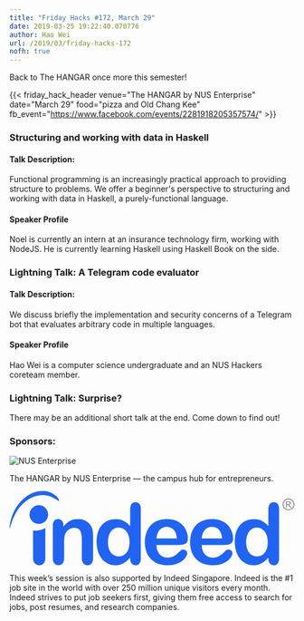 ```yaml
---
title: "Friday Hacks #172, March 29"
date: 2019-03-25 19:22:40.070776
author: Hao Wei
url: /2019/03/friday-hacks-172
nofh: true
---
```


Back to The HANGAR once more this semester!

{{< friday_hack_header
    venue="The HANGAR by NUS Enterprise"
    date="March 29"
    food="pizza and Old Chang Kee"
    fb_event="https://www.facebook.com/events/2281918205357574/" >}}


### Structuring and working with data in Haskell

#### Talk Description:

Functional programming is an increasingly practical approach to providing structure to problems. We offer a beginner's perspective to structuring and working with data in Haskell, a purely-functional language.

#### Speaker Profile

Noel is currently an intern at an insurance technology firm, working with NodeJS. He is currently learning Haskell using Haskell Book on the side.


### Lightning Talk: A Telegram code evaluator

#### Talk Description:

We discuss briefly the implementation and security concerns of a Telegram bot that evaluates arbitrary code in multiple languages.

#### Speaker Profile

Hao Wei is a computer science undergraduate and an NUS Hackers coreteam member.


### Lightning Talk: Surprise?

There may be an additional short talk at the end. Come down to find out!


### Sponsors:

<img class="fh-sponsor" src="/img/2017/08/TheHangar_Logo_transparent.png" alt="NUS Enterprise" />

<p class="text-center">
  The HANGAR by NUS Enterprise — the campus hub for entrepreneurs.
</p>

<img class="fh-sponsor" src="data:image/svg+xml;utf8,%3C%3Fxml version='1.0' encoding='UTF-8' standalone='no'%3F%3E%3Csvg xmlns:dc='http://purl.org/dc/elements/1.1/' xmlns:cc='http://creativecommons.org/ns%23' xmlns:rdf='http://www.w3.org/1999/02/22-rdf-syntax-ns%23' xmlns:svg='http://www.w3.org/2000/svg' xmlns='http://www.w3.org/2000/svg' xmlns:sodipodi='http://sodipodi.sourceforge.net/DTD/sodipodi-0.dtd' xmlns:inkscape='http://www.inkscape.org/namespaces/inkscape' version='1.1' id='svg2' xml:space='preserve' width='953.98102' height='247.21591' viewBox='0 0 953.98101 247.21591' sodipodi:docname='indeed-com-seeklogo.com.svg' inkscape:version='0.92.2 2405546, 2018-03-11'%3E%3Cmetadata id='metadata8'%3E%3Crdf:RDF%3E%3Ccc:Work rdf:about=''%3E%3Cdc:format%3Eimage/svg+xml%3C/dc:format%3E%3Cdc:type rdf:resource='http://purl.org/dc/dcmitype/StillImage' /%3E%3Cdc:title /%3E%3C/cc:Work%3E%3C/rdf:RDF%3E%3C/metadata%3E%3Cdefs id='defs6' /%3E%3Csodipodi:namedview pagecolor='%23ffffff' bordercolor='%23666666' borderopacity='1' objecttolerance='10' gridtolerance='10' guidetolerance='10' inkscape:pageopacity='0' inkscape:pageshadow='2' inkscape:window-width='958' inkscape:window-height='1030' id='namedview4' showgrid='false' fit-margin-top='0' fit-margin-left='0' fit-margin-right='0' fit-margin-bottom='0' inkscape:zoom='1.4717186' inkscape:cx='888.31702' inkscape:cy='137.55202' inkscape:window-x='0' inkscape:window-y='24' inkscape:window-maximized='0' inkscape:current-layer='g10' /%3E%3Cg id='g10' inkscape:groupmode='layer' inkscape:label='ink_ext_XXXXXX' transform='matrix(1.3333333,0,0,-1.3333333,-2.8479872e-4,341.32378)'%3E%3Cpath inkscape:connector-curvature='0' id='path14' style='fill:%2390969b;fill-opacity:1;fill-rule:nonzero;stroke:none;stroke-width:0.1' d='m 696.591,223.319 h 3.143 c 1.507,0 2.535,0.227 3.083,0.678 0.554,0.45 0.826,1.037 0.826,1.769 0,0.473 -0.136,0.901 -0.398,1.272 -0.268,0.375 -0.628,0.655 -1.094,0.833 -0.469,0.193 -1.338,0.281 -2.613,0.281 h -2.947 z m -2.598,-9.048 v 16.065 h 5.522 c 1.885,0 3.254,-0.143 4.101,-0.443 0.85,-0.298 1.515,-0.814 2.027,-1.556 0.5,-0.742 0.747,-1.523 0.747,-2.344 0,-1.182 -0.43,-2.201 -1.259,-3.072 -0.84,-0.871 -1.958,-1.363 -3.34,-1.466 0.568,-0.234 1.02,-0.519 1.368,-0.844 0.64,-0.632 1.427,-1.7 2.373,-3.201 l 1.951,-3.139 h -3.192 l -1.421,2.533 c -1.121,1.982 -2.015,3.224 -2.685,3.731 -0.472,0.375 -1.163,0.569 -2.073,0.569 h -1.521 v -6.833 z m 6.541,20.754 c -2.106,0 -4.155,-0.548 -6.142,-1.617 -1.987,-1.083 -3.554,-2.624 -4.672,-4.624 -1.131,-2.008 -1.685,-4.091 -1.685,-6.257 0,-2.166 0.554,-4.226 1.649,-6.207 1.105,-1.981 2.651,-3.519 4.638,-4.621 1.981,-1.109 4.053,-1.659 6.212,-1.659 2.158,0 4.222,0.55 6.211,1.659 1.977,1.102 3.522,2.64 4.62,4.621 1.095,1.981 1.653,4.041 1.653,6.207 0,2.166 -0.566,4.249 -1.679,6.257 -1.11,2 -2.673,3.541 -4.673,4.624 -2.005,1.069 -4.041,1.617 -6.132,1.617 m 0,2.47 c 2.506,0 4.961,-0.643 7.351,-1.936 2.393,-1.287 4.261,-3.135 5.598,-5.533 1.329,-2.405 2.003,-4.904 2.003,-7.499 0,-2.583 -0.662,-5.063 -1.981,-7.442 -1.317,-2.378 -3.157,-4.219 -5.525,-5.541 -2.375,-1.317 -4.864,-1.969 -7.446,-1.969 -2.595,0 -5.071,0.652 -7.451,1.969 -2.37,1.322 -4.211,3.163 -5.54,5.541 -1.321,2.379 -1.989,4.859 -1.989,7.442 0,2.595 0.682,5.094 2.023,7.499 1.34,2.398 3.212,4.246 5.598,5.533 2.397,1.293 4.844,1.936 7.359,1.936' /%3E%3Cpath inkscape:connector-curvature='0' id='path16' style='fill:%232164f2;fill-opacity:1;fill-rule:evenodd;stroke:none;stroke-width:0.1' d='m 644.682,108.277 c -2.49,-5.332 -5.796,-9.2829 -9.837,-11.8571 -4.146,-2.5758 -8.651,-3.8609 -13.612,-3.8609 h -0.091 c -4.964,0 -9.472,1.3762 -13.611,4.041 -4.139,2.7578 -7.442,6.807 -9.836,12.136 -2.39,5.423 -3.587,11.952 -3.587,19.679 0,7.268 1.103,13.698 3.397,19.126 2.209,5.514 5.432,9.748 9.474,12.692 4.138,3.026 8.732,4.408 13.975,4.408 h 0.279 c 4.878,0 9.377,-1.473 13.518,-4.325 4.135,-2.849 7.441,-6.984 9.931,-12.412 2.479,-5.423 3.672,-11.949 3.672,-19.489 0,-8.09 -1.193,-14.806 -3.672,-20.138 m 28.589,115.671 c -2.388,2.76 -5.608,4.135 -9.925,4.135 -4.323,0 -7.636,-1.469 -9.931,-4.507 -2.303,-2.938 -3.499,-7.355 -3.499,-13.149 v -41.922 c -5.329,5.884 -10.848,10.111 -16.461,12.963 -3.488,1.75 -7.623,3.034 -12.222,3.678 -2.666,0.368 -5.426,0.553 -8.463,0.553 -14.068,0 -25.464,-4.969 -34.201,-14.896 -8.639,-9.931 -12.965,-23.721 -12.965,-41.473 0,-8.365 1.111,-16.178 3.314,-23.355 2.2,-7.1699 5.326,-13.416 9.56,-18.748 4.234,-5.3372 9.282,-9.3801 15.078,-12.3321 5.795,-2.8437 12.047,-4.314 18.853,-4.314 3.124,0 6.063,0.2761 8.824,0.8261 1.837,0.2758 3.587,0.7379 5.336,1.291 4.319,1.47 8.36,3.584 12.04,6.2411 3.77,2.766 7.545,6.3488 11.307,10.6711 V 86.852 c 0,-5.2411 1.291,-9.193 3.775,-12.0372 2.572,-2.7636 5.791,-4.2339 9.655,-4.2339 3.95,0 7.173,1.3761 9.654,4.0461 2.479,2.7609 3.772,6.8039 3.772,12.225 V 211.9 c 0,5.241 -1.201,9.29 -3.501,12.048' /%3E%3Cpath inkscape:connector-curvature='0' id='path18' style='fill:%232164f2;fill-opacity:1;fill-rule:evenodd;stroke:none;stroke-width:0.1' d='m 490.664,159.031 c 4.511,4.872 10.306,7.266 17.384,7.266 h 0.092 c 7.357,0 13.327,-2.394 17.83,-7.175 4.513,-4.779 7.185,-12.04 7.816,-21.788 h -51.397 c 0.924,9.566 3.684,16.824 8.275,21.697 m 66.206,-51.947 c -1.749,1.556 -4.135,2.39 -7.086,2.39 -2.67,0 -4.688,-0.647 -6.161,-1.84 -3.579,-3.311 -6.427,-5.973 -8.64,-7.9059 -2.2,-1.839 -4.688,-3.6761 -7.355,-5.4269 -2.575,-1.659 -5.328,-2.9391 -8.085,-3.6813 -2.856,-0.825 -5.89,-1.1918 -9.286,-1.1918 -0.74,0 -1.474,0 -2.117,0.0899 -4.229,0.2769 -8.182,1.4769 -11.764,3.6769 -4.234,2.4891 -7.55,6.1629 -10.121,10.9431 -2.48,4.968 -3.772,10.665 -3.866,17.103 h 55.454 c 7.443,0 13.234,1.103 17.278,3.125 4.14,2.211 6.158,6.805 6.158,13.888 0,7.715 -2.018,15.26 -5.968,22.709 -3.965,7.352 -9.844,13.426 -17.843,18.112 -7.907,4.688 -17.377,6.987 -28.504,6.987 h -0.824 c -8.182,-0.091 -15.727,-1.468 -22.438,-4.044 -6.984,-2.761 -12.869,-6.708 -17.747,-11.772 -4.689,-5.143 -8.366,-11.309 -10.848,-18.482 -2.484,-7.166 -3.767,-14.983 -3.767,-23.349 0,-17.838 5.058,-31.815 15.168,-42.2072 9.566,-9.8398 22.8,-14.984 39.632,-15.5359 0.92,-0.091 1.926,-0.091 2.938,-0.091 7.912,0 14.99,1.0089 21.149,3.1293 6.161,2.1128 11.221,4.6839 15.267,7.8128 4.04,3.2149 7.074,6.5258 9.097,9.927 2.023,3.4051 3.034,6.4391 3.034,8.923 0,2.851 -0.909,5.146 -2.755,6.711' /%3E%3Cpath inkscape:connector-curvature='0' id='path20' style='fill:%232164f2;fill-opacity:1;fill-rule:evenodd;stroke:none;stroke-width:0.1' d='m 377.11,159.031 c 4.512,4.872 10.306,7.266 17.376,7.266 h 0.1 c 7.347,0 13.327,-2.394 17.83,-7.175 4.609,-4.779 7.174,-12.04 7.912,-21.788 h -51.493 c 1.008,9.566 3.772,16.824 8.275,21.697 m 59.216,-49.557 c -2.753,0 -4.784,-0.647 -6.253,-1.84 -3.491,-3.311 -6.434,-5.973 -8.642,-7.9059 -2.201,-1.839 -4.594,-3.6761 -7.261,-5.4269 -2.67,-1.659 -5.336,-2.9391 -8.181,-3.6813 -2.763,-0.825 -5.889,-1.1918 -9.287,-1.1918 -0.737,0 -1.473,0 -2.116,0.0899 -4.23,0.2769 -8.19,1.4769 -11.767,3.6769 -4.137,2.4891 -7.545,6.1629 -10.022,10.9431 -2.578,4.968 -3.871,10.665 -3.962,17.103 h 55.539 c 7.355,0 13.153,1.103 17.285,3.125 4.045,2.211 6.068,6.805 6.068,13.888 0,7.715 -1.929,15.26 -5.879,22.709 -3.957,7.352 -9.934,13.426 -17.841,18.112 -7.909,4.688 -17.465,6.987 -28.501,6.987 h -0.92 c -8.19,-0.091 -15.631,-1.468 -22.436,-4.044 -6.989,-2.761 -12.874,-6.708 -17.657,-11.772 -4.78,-5.143 -8.461,-11.309 -10.942,-18.482 -2.485,-7.166 -3.773,-14.983 -3.773,-23.349 0,-17.838 5.155,-31.815 15.264,-42.2072 9.566,-9.8398 22.712,-14.984 39.544,-15.5359 1.011,-0.091 1.929,-0.091 2.938,-0.091 8.003,0 14.988,1.0089 21.149,3.1293 6.158,2.1128 11.223,4.6839 15.267,7.8128 4.135,3.2149 7.076,6.5258 9.097,9.927 2.027,3.4051 3.034,6.4391 3.034,8.923 0,2.851 -0.92,5.146 -2.662,6.711 -1.841,1.556 -4.226,2.39 -7.083,2.39' /%3E%3Cpath inkscape:connector-curvature='0' id='path22' style='fill:%232164f2;fill-opacity:1;fill-rule:evenodd;stroke:none;stroke-width:0.1' d='m 59.066,89.4281 v 67.6759 c 1.9317,-0.185 3.7684,-0.281 5.7039,-0.281 9.1918,0 17.8309,2.489 25.1856,6.893 V 89.4281 c 0,-6.3441 -1.4653,-11.034 -4.3172,-14.1582 -2.8485,-3.125 -6.6203,-4.689 -11.2184,-4.689 -4.5027,0 -8.0855,1.564 -11.0367,4.7812 -2.8441,3.1231 -4.3172,7.8117 -4.3172,14.066' /%3E%3Cpath inkscape:connector-curvature='0' id='path24' style='fill:%232164f2;fill-opacity:1;fill-rule:evenodd;stroke:none;stroke-width:0.1' d='m 297.667,108.277 c -2.481,-5.332 -5.791,-9.2829 -9.931,-11.8571 -4.041,-2.5758 -8.642,-3.8609 -13.517,-3.8609 h -0.087 c -4.966,0 -9.476,1.3762 -13.609,4.041 -4.229,2.7578 -7.445,6.807 -9.839,12.136 -2.389,5.423 -3.585,11.952 -3.585,19.679 0,7.268 1.1,13.698 3.309,19.126 2.299,5.514 5.424,9.748 9.56,12.692 4.049,3.026 8.737,4.408 13.888,4.408 h 0.363 c 4.875,0 9.382,-1.473 13.431,-4.325 4.226,-2.849 7.536,-6.984 10.017,-12.412 2.391,-5.423 3.681,-11.949 3.681,-19.489 0,-8.09 -1.29,-14.806 -3.681,-20.138 m 28.504,115.671 c -2.386,2.76 -5.696,4.135 -9.837,4.135 -4.32,0 -7.639,-1.469 -9.93,-4.503 -2.394,-2.942 -3.488,-7.359 -3.488,-13.153 v -41.922 c -5.34,5.884 -10.852,10.111 -16.463,12.963 -3.587,1.75 -7.633,3.034 -12.234,3.678 -2.662,0.368 -5.419,0.553 -8.458,0.553 -14.066,0 -25.56,-4.969 -34.203,-14.896 -8.638,-9.931 -12.96,-23.721 -12.96,-41.473 0,-8.365 1.102,-16.178 3.212,-23.355 2.211,-7.1699 5.427,-13.416 9.657,-18.748 4.231,-5.3372 9.286,-9.3801 15.078,-12.3321 5.794,-2.8437 12.044,-4.314 18.853,-4.314 3.03,0 5.973,0.2761 8.821,0.8261 1.841,0.2758 3.587,0.7379 5.333,1.291 4.325,1.47 8.37,3.584 12.048,6.2411 3.768,2.766 7.449,6.3488 11.316,10.6711 V 86.852 c 0,-5.2411 1.28,-9.193 3.764,-12.0372 2.482,-2.7636 5.791,-4.2339 9.654,-4.2339 3.77,0 7.079,1.3761 9.561,4.0461 2.484,2.7609 3.684,6.8039 3.684,12.225 V 211.9 c 0,5.241 -1.114,9.29 -3.408,12.048' /%3E%3Cpath inkscape:connector-curvature='0' id='path26' style='fill:%232164f2;fill-opacity:1;fill-rule:evenodd;stroke:none;stroke-width:0.1' d='m 135.295,170.25 v -3.492 c 5.052,6.62 10.483,11.396 16.361,14.52 5.973,3.039 12.786,4.602 20.508,4.602 7.443,0 14.154,-1.651 20.039,-4.874 5.89,-3.219 10.207,-7.813 13.155,-13.789 1.93,-3.504 3.121,-7.261 3.673,-11.31 0.549,-3.954 0.83,-9.104 0.83,-15.353 V 87.8629 c 0,-5.6988 -1.382,-10.016 -3.95,-12.8738 -2.581,-2.9379 -5.981,-4.4082 -10.121,-4.4082 -4.227,0 -7.628,1.4703 -10.293,4.5043 -2.67,2.9468 -3.958,7.2636 -3.958,12.7777 v 47.1691 c 0,9.384 -1.285,16.55 -3.86,21.519 -2.579,4.957 -7.82,7.449 -15.539,7.449 -5.056,0 -9.655,-1.564 -13.795,-4.51 -4.139,-3.033 -7.263,-7.17 -9.191,-12.502 -1.379,-4.226 -2.026,-12.044 -2.026,-23.724 V 87.8629 c 0,-5.7867 -1.375,-10.016 -4.041,-12.968 -2.671,-2.8437 -6.068,-4.314 -10.302,-4.314 -4.137,0 -7.45,1.4703 -10.112,4.5043 -2.671,2.9468 -3.958,7.2636 -3.958,12.7777 v 81.9281 c 0,5.425 1.201,9.466 3.586,12.041 2.3,2.67 5.522,4.048 9.662,4.048 2.473,0 4.689,-0.553 6.707,-1.745 2.023,-1.197 3.674,-2.943 4.874,-5.337 1.197,-2.385 1.751,-5.237 1.751,-8.548' /%3E%3Cpath inkscape:connector-curvature='0' id='path28' style='fill:%232164f2;fill-opacity:1;fill-rule:evenodd;stroke:none;stroke-width:0.1' d='m 59.2516,251.625 c 19.123,6.893 40.9154,6.522 57.2874,-7.631 3.03,-2.852 6.522,-6.439 7.897,-10.665 1.663,-5.336 -5.788,0.545 -6.798,1.283 -5.337,3.496 -10.673,6.432 -16.641,8.458 C 68.8148,252.996 38.3793,235.075 19.4348,207.211 11.527,194.895 6.3832,181.927 2.15313,167.671 1.69141,166.11 1.32031,164.088 0.494141,162.709 c -0.829688,-1.564 -0.363282,4.235 -0.363282,4.412 0.640235,5.886 1.836721,11.591 3.310161,17.286 8.73358,30.349 28.04138,55.629 55.81058,67.218' /%3E%3Cpath inkscape:connector-curvature='0' id='path30' style='fill:%232164f2;fill-opacity:1;fill-rule:evenodd;stroke:none;stroke-width:0.1' d='m 84.1648,176.317 c -11.491,-5.885 -25.5601,-1.291 -31.348,10.207 -5.8895,11.494 -1.2949,25.565 10.2031,31.356 11.4946,5.878 25.5653,1.283 31.3563,-10.21 5.8818,-11.488 1.2836,-25.558 -10.2114,-31.353' /%3E%3C/g%3E%3C/svg%3E" />

This week’s session is also supported by Indeed Singapore. Indeed is the #1 job site in the world with over 250 million unique visitors every month. Indeed strives to put job seekers first, giving them free access to search for jobs, post resumes, and research companies.

